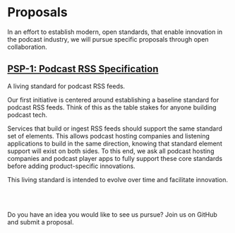 # Proposals
In an effort to establish modern, open standards, that enable innovation in the podcast industry, we will pursue specific proposals through open collaboration.

## [PSP-1: Podcast RSS Specification](https://github.com/Podcast-Standards-Project/PSP-1-Podcast-RSS-Specification)
A living standard for podcast RSS feeds.

Our first initiative is centered around establishing a baseline standard for podcast RSS feeds. Think of this as the table stakes for anyone building podcast tech. 

Services that build or ingest RSS feeds should support the same standard set of elements. This allows podcast hosting companies and listening applications to build in the same direction, knowing that standard element support will exist on both sides. To this end, we ask all podcast hosting companies and podcast player apps to fully support these core standards before adding product-specific innovations.

This living standard is intended to evolve over time and facilitate innovation.

<br><br>

Do you have an idea you would like to see us pursue? Join us on GitHub and submit a proposal.